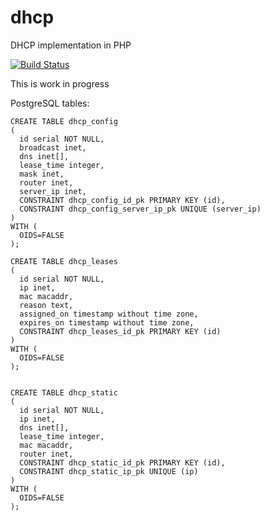 # dhcp
DHCP implementation in PHP

[![Build Status](https://travis-ci.org/pbudzon/dhcp-php.svg?branch=master)](https://travis-ci.org/pbudzon/dhcp-php)

This is work in progress


PostgreSQL tables:

```
CREATE TABLE dhcp_config
(
  id serial NOT NULL,
  broadcast inet,
  dns inet[],
  lease_time integer,
  mask inet,
  router inet,
  server_ip inet,
  CONSTRAINT dhcp_config_id_pk PRIMARY KEY (id),
  CONSTRAINT dhcp_config_server_ip_pk UNIQUE (server_ip)
)
WITH (
  OIDS=FALSE
);
```

```
CREATE TABLE dhcp_leases
(
  id serial NOT NULL,
  ip inet,
  mac macaddr,
  reason text,
  assigned_on timestamp without time zone,
  expires_on timestamp without time zone,
  CONSTRAINT dhcp_leases_id_pk PRIMARY KEY (id)
)
WITH (
  OIDS=FALSE
);

```

```

CREATE TABLE dhcp_static
(
  id serial NOT NULL,
  ip inet,
  dns inet[],
  lease_time integer,
  mac macaddr,
  router inet,
  CONSTRAINT dhcp_static_id_pk PRIMARY KEY (id),
  CONSTRAINT dhcp_static_ip_pk UNIQUE (ip)
)
WITH (
  OIDS=FALSE
);

```
